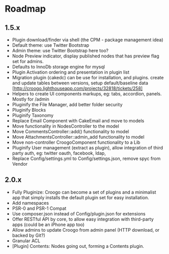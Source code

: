 # Roadmap

## 1.5.x

* Plugin download/finder via shell (the CPM - package management idea)
* Default theme: use Twitter Bootstrap
* Admin theme: use Twitter Bootstrap here too?
* Node Preview indicator, display published nodes that has preview flag set for admins.
* Defaults to InnoDb storage engine for mysql
* Plugin Activation ordering and presentation in plugin list
* Migration plugin (cakedc) can be use for installation, and plugins. create and update tables between versions, setup default/baseline data [http://croogo.lighthouseapp.com/projects/32818/tickets/258]
* Helpers to create UI components markups, eg: tabs, accordion, panels.  Mostly for /admin
* Pluginify the File Manager, add better folder security
* Pluginify Blocks
* Pluginify Taxonomy
* Replace Email Component with CakeEmail and move to models
* Move functionality in NodesController to the model
* Move CommentsController::add() functionality to model
* Move AttachmentsController::admin_add functionality to model
* Move non-controller CroogoComponent functionality to a Lib
* Pluginify User management (extract as plugin), allow integration of third party auth, eg: twitter oauth, facebook, ldap,
* Replace Config/settings.yml to Config/settings.json, remove spyc from Vendor

## 2.0.x

* Fully Pluginize: Croogo can become a set of plugins and a minimalist app that simply installs the default plugin set for easy installation.
* Add namespaces
* PSR-0 and PSR-1 Compat
* Use composer.json instead of Config/plugin.json for extensions
* Offer RESTful API by core, to allow easy integration with third-party apps (could be an iPhone app too)
* Allow admins to update Croogo from admin panel (HTTP download, or backed by Git?)
* Granular ACL
* [Plugin] Contents: Nodes going out, forming a Contents plugin.
